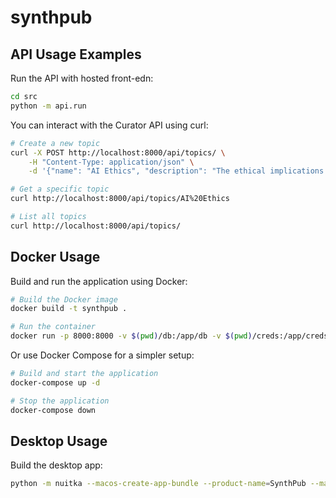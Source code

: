 # synthpub

## API Usage Examples

Run the API with hosted front-edn:

```bash
cd src
python -m api.run
```

You can interact with the Curator API using curl:

```bash
# Create a new topic
curl -X POST http://localhost:8000/api/topics/ \
    -H "Content-Type: application/json" \
    -d '{"name": "AI Ethics", "description": "The ethical implications of artificial intelligence in modern society"}'

# Get a specific topic
curl http://localhost:8000/api/topics/AI%20Ethics

# List all topics
curl http://localhost:8000/api/topics/
```

## Docker Usage

Build and run the application using Docker:

```bash
# Build the Docker image
docker build -t synthpub .

# Run the container
docker run -p 8000:8000 -v $(pwd)/db:/app/db -v $(pwd)/creds:/app/creds synthpub
```

Or use Docker Compose for a simpler setup:

```bash
# Build and start the application
docker-compose up -d

# Stop the application
docker-compose down
```

## Desktop Usage

Build the desktop app:

```bash
python -m nuitka --macos-create-app-bundle --product-name=SynthPub --macos-app-icon=./frontend/img/dpbtse_logo.icns --output-dir=dist ./src/desktop_app.py
```

